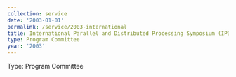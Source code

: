 ```yaml
---
collection: service
date: '2003-01-01'
permalink: /service/2003-international
title: International Parallel and Distributed Processing Symposium (IPDPS)
type: Program Committee
year: '2003'
---
```


Type: Program Committee
